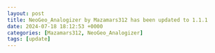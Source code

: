 ```yaml
---
layout: post
title: NeoGeo_Analogizer by Mazamars312 has been updated to 1.1.1
date: 2024-07-18 18:12:53 +0000
categories: [Mazamars312, NeoGeo_Analogizer]
tags: [update]
---
```


